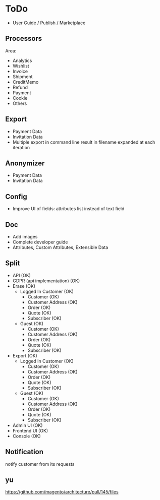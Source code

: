 # ToDo

- User Guide / Publish / Marketplace

## Processors

Area:

- Analytics
- Wishlist
- Invoice
- Shipment
- CreditMemo
- Refund
- Payment
- Cookie
- Others

## Export

- Payment Data
- Invitation Data
- Multiple export in command line result in filename expanded at each iteration

## Anonymizer
 
- Payment Data
- Invitation Data

## Config

- Improve UI of fields: attributes list instead of text field

## Doc

- Add images
- Complete developer guide
- Attributes, Custom Attributes, Extensible Data

## Split

- API (OK)
- GDPR (api implementation) (OK)
- Erase (OK)
  - Logged In Customer (OK)
    - Customer (OK)
    - Customer Address (OK)
    - Order (OK)
    - Quote (OK)
    - Subscriber (OK)
  - Guest (OK)
    - Customer (OK)
    - Customer Address (OK)
    - Order (OK)
    - Quote (OK)
    - Subscriber (OK)
- Export (OK)
  - Logged In Customer (OK)
    - Customer (OK)
    - Customer Address (OK)
    - Order (OK)
    - Quote (OK)
    - Subscriber (OK)
  - Guest (OK)
    - Customer (OK)
    - Customer Address (OK)
    - Order (OK)
    - Quote (OK)
    - Subscriber (OK)
- Admin UI (OK)
- Frontend UI (OK)
- Console (OK)

## Notification

notify customer from its requests

## yu

https://github.com/magento/architecture/pull/145/files
